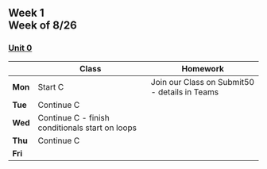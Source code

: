 <meta http-equiv="refresh" content="300"/>

## Week 1 <br>Week of 8/26  

### [Unit 0](/apcsp/curriculum/0)
  
  |       | Class | Homework |
  | ----- | ----- | -------- |
  |**Mon**|Start C |Join our Class on Submit50 - details in Teams |
  |**Tue**|Continue C | |
  |**Wed**|Continue C - finish conditionals start on loops | |
  |**Thu**|Continue C | |
  |**Fri**| | |

   

<!-- <div style="text-align:center">
<img src="https://www.logolynx.com/images/logolynx/0b/0bdbd10ab2fa7096299f7c78e1ac55f5.png" alt="scratch" width="50%">
</div> -->
